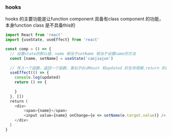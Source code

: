 ### hooks

hooks 的主要功能是让function component 具备有class component 的功能，本身function class 是不具备this的

```javascript
import React from 'react'
import {useState, useEffect} from 'react'

const comp = () => {
  // 设置state的默认值，name 相当于setName 相当于设置name的方法
  const [name, setName] = useState('caojiajun') 
  
  // 传入一个函数，返回一个函数，类似于didMount 和updated 的生命周期,return 的这个函数则是unmount的执行，当第二个参数是空数组，那么就只会在卸载时执行一次
  useEffect(() => {
    console.log(updated)
    return () => {
      
    }
  }, [])
  return（
  	<div>
    	<span>{name}</span>
  		<input value={name} onChange={e => setName(e.target.value)} />
  	</div>
  ）
}
```

